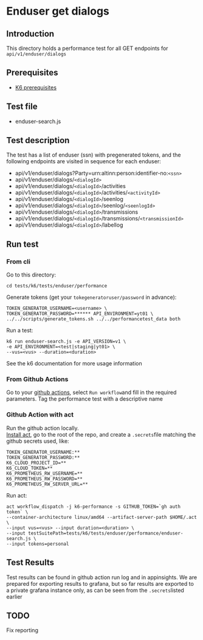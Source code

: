 # Enduser get dialogs

## Introduction
This directory holds a performance test for all GET endpoints for `api/v1/enduser/dialogs` 

## Prerequisites
- [K6 prerequisites](../../README.md#Prerequisites)

## Test file
- enduser-search.js

## Test description
The test has a list of enduser (ssn) with pregenerated tokens, and the following endpoints are visited in
sequence for each enduser:
- api/v1/enduser/dialogs?Party=urn:altinn:person:identifier-no:`<ssn>`
- api/v1/enduser/dialogs/`<dialogId>`
- api/v1/enduser/dialogs/`<dialogId>`/activities
- api/v1/enduser/dialogs/`<dialogId>`/activities/`<activityId>`
- api/v1/enduser/dialogs/`<dialogId>`/seenlog
- api/v1/enduser/dialogs/`<dialogId>`/seenlog/`<seenlogId>`
- api/v1/enduser/dialogs/`<dialogId>`/transmissions
- api/v1/enduser/dialogs/`<dialogId>`/transmissions/`<transmissionId>`
- api/v1/enduser/dialogs/`<dialogId>`/labellog

## Run test
### From cli
Go to this directory:  
```shell
cd tests/k6/tests/enduser/performance
```  
Generate tokens (get your `tokegeneratoruser/password` in advance):  
```shell
TOKEN_GENERATOR_USERNAME=<username> \
TOKEN_GENERATOR_PASSWORD=****** API_ENVIRONMENT=yt01 \
../../scripts/generate_tokens.sh ../../performancetest_data both
```
Run a test:
```shell
k6 run enduser-search.js -e API_VERSION=v1 \
-e API_ENVIRONMENT=<test|staging|yt01> \
--vus=<vus> --duration=<duration>
```
See the k6 documentation for more usage information
### From Github Actions
Go to your [github actions](https://github.com/digdir/dialogporten/actions/workflows/dispatch-k6-performance.yml), select `Run workflow`and fill in the required parameters. Tag the performance test with a descriptive name

### Github Action with act
Run the github action locally.  
[Install act](https://nektosact.com/installation/),
go to the root of the repo, and create a `.secrets`file matching the github secrets used, like:  
```file
TOKEN_GENERATOR_USERNAME:**
TOKEN_GENERATOR_PASSWORD:**
K6_CLOUD_PROJECT_ID=**
K6_CLOUD_TOKEN=**
K6_PROMETHEUS_RW_USERNAME=**
K6_PROMETHEUS_RW_PASSWORD=**
K6_PROMETHEUS_RW_SERVER_URL=**

```
Run act:
```shell
act workflow_dispatch -j k6-performance -s GITHUB_TOKEN=`gh auth token` \
--container-architecture linux/amd64 --artifact-server-path $HOME/.act \ 
--input vus=<vus> --input duration=<duration> \ 
--input testSuitePath=tests/k6/tests/enduser/performance/enduser-search.js \ 
--input tokens=personal
```

## Test Results
Test results can be found in github action run log and in appinsights. We are prepared for exporting results to grafana, but so far results are exported to a private grafana instance only, as can be seen from the `.secrets`listed earlier 

## TODO
Fix reporting

